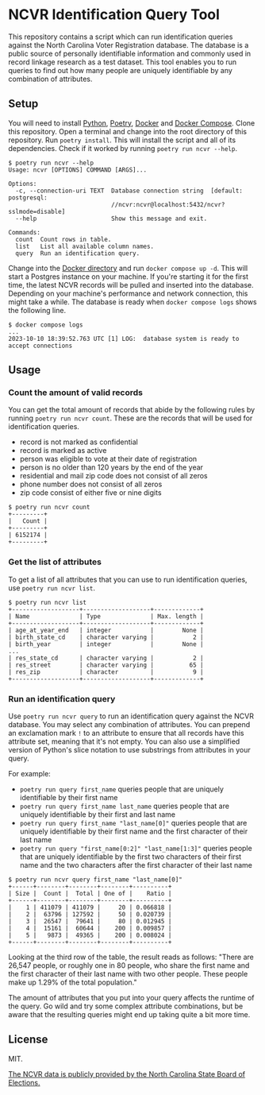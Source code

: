 # NCVR Identification Query Tool

This repository contains a script which can run identification queries against the North Carolina Voter Registration database.
The database is a public source of personally identifiable information and commonly used in record linkage research as a test dataset.
This tool enables you to run queries to find out how many people are uniquely identifiable by any combination of attributes.

## Setup

You will need to install [Python](https://www.python.org/downloads/), [Poetry](https://python-poetry.org/docs/), [Docker](https://docs.docker.com/engine/install/) and [Docker Compose](https://docs.docker.com/compose/install/).
Clone this repository.
Open a terminal and change into the root directory of this repository.
Run `poetry install`.
This will install the script and all of its dependencies.
Check if it worked by running `poetry run ncvr --help`.

```
$ poetry run ncvr --help
Usage: ncvr [OPTIONS] COMMAND [ARGS]...

Options:
  -c, --connection-uri TEXT  Database connection string  [default: postgresql:
                             //ncvr:ncvr@localhost:5432/ncvr?sslmode=disable]
  --help                     Show this message and exit.

Commands:
  count  Count rows in table.
  list   List all available column names.
  query  Run an identification query.
```

Change into the [Docker directory](./docker) and run `docker compose up -d`.
This will start a Postgres instance on your machine.
If you're starting it for the first time, the latest NCVR records will be pulled and inserted into the database.
Depending on your machine's performance and network connection, this might take a while.
The database is ready when `docker compose logs` shows the following line.

```
$ docker compose logs
...
2023-10-10 18:39:52.763 UTC [1] LOG:  database system is ready to accept connections
```

## Usage

### Count the amount of valid records

You can get the total amount of records that abide by the following rules by running `poetry run ncvr count`.
These are the records that will be used for identification queries.

- record is not marked as confidential
- record is marked as active
- person was eligible to vote at their date of registration
- person is no older than 120 years by the end of the year
- residential and mail zip code does not consist of all zeros
- phone number does not consist of all zeros
- zip code consist of either five or nine digits

```
$ poetry run ncvr count
+---------+
|   Count |
+---------+
| 6152174 |
+---------+
```

### Get the list of attributes

To get a list of all attributes that you can use to run identification queries, use `poetry run ncvr list`.

```
$ poetry run ncvr list
+-------------------+-------------------+-------------+
| Name              | Type              | Max. length |
+-------------------+-------------------+-------------+
| age_at_year_end   | integer           |        None |
| birth_state_cd    | character varying |           2 |
| birth_year        | integer           |        None |
...
| res_state_cd      | character varying |           2 |
| res_street        | character varying |          65 |
| res_zip           | character         |           9 |
+-------------------+-------------------+-------------+
```

### Run an identification query

Use `poetry run ncvr query` to run an identification query against the NCVR database.
You may select any combination of attributes. 
You can prepend an exclamation mark `!` to an attribute to ensure that all records have this attribute set, meaning that it's not empty.
You can also use a simplified version of Python's slice notation to use substrings from attributes in your query.

For example:

- `poetry run query first_name` queries people that are uniquely identifiable by their first name
- `poetry run query first_name last_name` queries people that are uniquely identifiable by their first and last name
- `poetry run query first_name "last_name[0]"` queries people that are uniquely identifiable by their first name and the first character of their last name
- `poetry run query "first_name[0:2]" "last_name[1:3]"` queries people that are uniquely identifiable by the first two characters of their first name and the two characters after the first character of their last name

```
$ poetry run ncvr query first_name "last_name[0]"
+------+--------+--------+--------+----------+
| Size |  Count |  Total | One of |    Ratio |
+------+--------+--------+--------+----------+
|    1 | 411079 | 411079 |     20 | 0.066818 |
|    2 |  63796 | 127592 |     50 | 0.020739 |
|    3 |  26547 |  79641 |     80 | 0.012945 |
|    4 |  15161 |  60644 |    200 | 0.009857 |
|    5 |   9873 |  49365 |    200 | 0.008024 |
+------+--------+--------+--------+----------+
```

Looking at the third row of the table, the result reads as follows: "There are 26,547 people, or roughly one in 80 people, who share the first name and the first character of their last name with two other people. These people make up 1.29% of the total population."

The amount of attributes that you put into your query affects the runtime of the query.
Go wild and try some complex attribute combinations, but be aware that the resulting queries might end up taking quite a bit more time.

## License

MIT.

[The NCVR data is publicly provided by the North Carolina State Board of Elections.](https://www.ncsbe.gov/results-data/voter-registration-data)